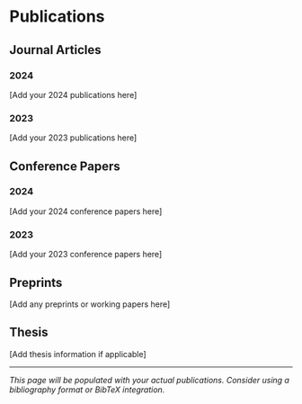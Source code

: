 # Publications

## Journal Articles

### 2024

[Add your 2024 publications here]

### 2023

[Add your 2023 publications here]

## Conference Papers

### 2024

[Add your 2024 conference papers here]

### 2023

[Add your 2023 conference papers here]

## Preprints

[Add any preprints or working papers here]

## Thesis

[Add thesis information if applicable]

---

*This page will be populated with your actual publications. Consider using a bibliography format or BibTeX integration.*